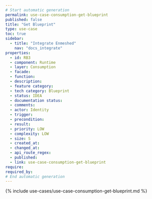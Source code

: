```yaml
---
# Start automatic generation
permalink: use-case-consumption-get-blueprint
published: false
title: "Get Blueprint"
type: use-case
toc: true
sidebar:
  - title: "Integrate Enmeshed"
    nav: "docs_integrate"
properties:
  - id: RB3
  - component: Runtime
  - layer: Consumption
  - facade:
  - function:
  - description:
  - feature category:
  - tech category: Blueprint
  - status: IDEA
  - documentation status:
  - comments:
  - actor: Identity
  - trigger:
  - precondition:
  - result:
  - priority: LOW
  - complexity: LOW
  - size: S
  - created_at:
  - changed_at:
  - api_route_regex:
  - published:
  - link: use-case-consumption-get-blueprint
require:
required_by:
# End automatic generation
---
```


{% include use-cases/use-case-consumption-get-blueprint.md %}
